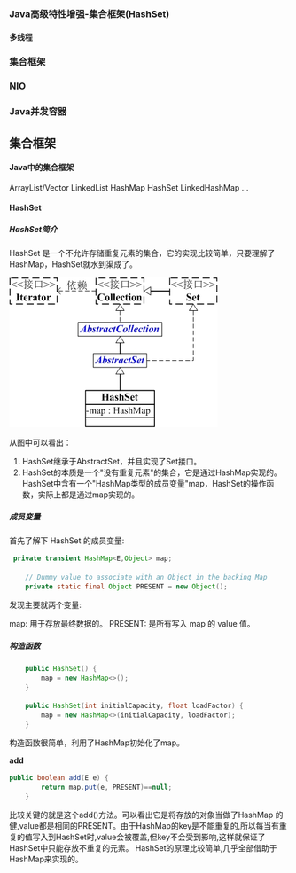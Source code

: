 ### **Java高级特性增强-集合框架(HashSet)**

#### **多线程**

### **集合框架**

### **NIO**

### **Java并发容器**


## 集合框架

#### Java中的集合框架

ArrayList/Vector
LinkedList
HashMap
HashSet
LinkedHashMap
...

#### HashSet

##### HashSet简介

HashSet 是一个不允许存储重复元素的集合，它的实现比较简单，只要理解了 HashMap，HashSet就水到渠成了。

![img_5.png](img_5.png)

从图中可以看出：

1. HashSet继承于AbstractSet，并且实现了Set接口。
2. HashSet的本质是一个"没有重复元素"的集合，它是通过HashMap实现的。HashSet中含有一个"HashMap类型的成员变量"map，HashSet的操作函数，实际上都是通过map实现的。

##### 成员变量

首先了解下 HashSet 的成员变量:

```java
 private transient HashMap<E,Object> map;

    // Dummy value to associate with an Object in the backing Map
    private static final Object PRESENT = new Object();
```

发现主要就两个变量:

map: 用于存放最终数据的。
PRESENT: 是所有写入 map 的 value 值。

##### 构造函数

```java
    public HashSet() {
        map = new HashMap<>();
    }

    public HashSet(int initialCapacity, float loadFactor) {
        map = new HashMap<>(initialCapacity, loadFactor);
    }  
```

构造函数很简单，利用了HashMap初始化了map。

**add**

```java
public boolean add(E e) {
        return map.put(e, PRESENT)==null;
    }
```

比较关键的就是这个add()方法。可以看出它是将存放的对象当做了HashMap 的健,value都是相同的PRESENT。由于HashMap的key是不能重复的,所以每当有重复的值写入到HashSet时,value会被覆盖,但key不会受到影响,这样就保证了HashSet中只能存放不重复的元素。
HashSet的原理比较简单,几乎全部借助于HashMap来实现的。
